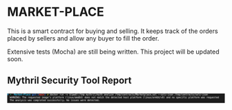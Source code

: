# MARKET-PLACE

This is a smart contract for buying and selling. It keeps track of the orders placed by sellers and allow any buyer to fill the order.

Extensive tests (Mocha) are still being written. This project will be updated soon.

## Mythril Security Tool Report

![alt text](myth-report.png)
